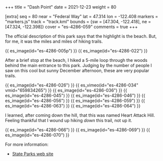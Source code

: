 +++
title = "Dash Point"
date = 2021-12-23
weight = 80

[extra]
seq = 80
near = "Federal Way"
lat = 47.314
lon = -122.408
markers = "markers.js"
track = "track.kml"
bounds = {sw = [47.304, -122.418], ne = [47.324, -122.398]}
cover = "es-4286-059"
comments = true
+++

The official description of this park says that the highlight is the beach. But, for me, it was the miles and miles of hiking trails.

<!-- more -->

{{ es_image(id="es-4286-005p") }}
{{ es_image(id="es-4286-022") }}

After a brief stop at the beach, I hiked a 5-mile loop through the woods behind the main entrance to this park. Judging by the number of people I saw on this cool but sunny December afternoon, these are very popular trails.

{{ es_image(id="es-4286-026") }}
{{ es_vimeo(id="es-4286-034" vmid="659834265") }}
{{ es_image(id="es-4286-036") }}
{{ es_image(id="es-4286-045") }}
{{ es_image(id="es-4286-046") }}
{{ es_image(id="es-4286-056") }}
{{ es_image(id="es-4286-059") }}
{{ es_image(id="es-4286-063") }}
{{ es_image(id="es-4286-064") }}

I learned, after coming down the hill, that this was named Heart Attack Hill. Feeling thankful that I wound up hiking _down_ this trail, not up it.

{{ es_image(id="es-4286-066") }}
{{ es_image(id="es-4286-069") }}
{{ es_image(id="es-4286-070") }}

For more information:

* [State Parks web site](https://parks.state.wa.us/496/Dash-Point)
